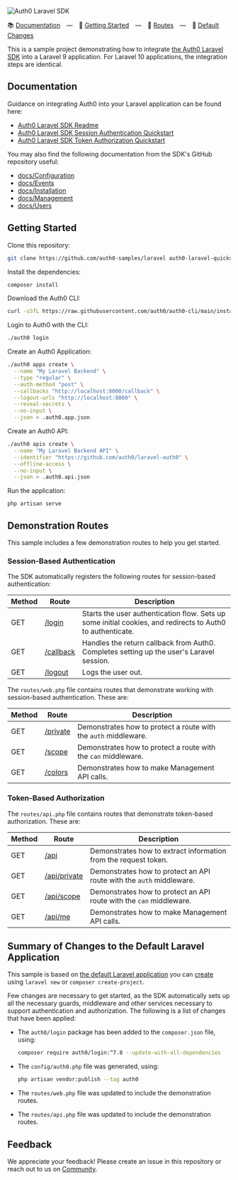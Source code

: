 ![Auth0 Laravel SDK](https://cdn.auth0.com/website/sdks/banners/laravel-auth0-banner.png)

:books: [Documentation](#documentation) — :rocket: [Getting Started](#getting-started) — :round_pushpin: [Routes](#demonstration-route) — :wrench: [Default Changes](#summary-of-changes-applied-to-the-default-laravel-application)

This is a sample project demonstrating how to integrate [the Auth0 Laravel SDK](https://github.com/auth0/laravel-auth0) into a Laravel 9 application. For Laravel 10 applications, the integration steps are identical.

## Documentation

Guidance on integrating Auth0 into your Laravel application can be found here:

-   [Auth0 Laravel SDK Readme](https://github.com/auth0/laravel-auth0/blob/master/README.md)
-   [Auth0 Laravel SDK Session Authentication Quickstart](https://auth0.com/docs/quickstart/webapp/laravel)
-   [Auth0 Laravel SDK Token Authorization Quickstart](https://auth0.com/docs/quickstart/backend/laravel)

You may also find the following documentation from the SDK's GitHub repository useful:

- [docs/Configuration](https://github.com/auth0/laravel-auth0/blob/master/docs/Configuration.md)
- [docs/Events](https://github.com/auth0/laravel-auth0/blob/master/docs/Events.md)
- [docs/Installation](https://github.com/auth0/laravel-auth0/blob/master/docs/Installation.md)
- [docs/Management](https://github.com/auth0/laravel-auth0/blob/master/docs/Management.md)
- [docs/Users](https://github.com/auth0/laravel-auth0/blob/master/docs/Users.md)

## Getting Started

Clone this repository:

```bash
git clone https://github.com/auth0-samples/laravel auth0-laravel-quickstart
```

Install the dependencies:

```bash
composer install
```

Download the Auth0 CLI:

```bash
curl -sSfL https://raw.githubusercontent.com/auth0/auth0-cli/main/install.sh | sh -s -- -b .
```

Login to Auth0 with the CLI:

```bash
./auth0 login
```

Create an Auth0 Application:

```bash
./auth0 apps create \
  --name "My Laravel Backend" \
  --type "regular" \
  --auth-method "post" \
  --callbacks "http://localhost:8000/callback" \
  --logout-urls "http://localhost:8000" \
  --reveal-secrets \
  --no-input \
  --json > .auth0.app.json
```

Create an Auth0 API:

```bash
./auth0 apis create \
  --name "My Laravel Backend API" \
  --identifier "https://github.com/auth0/laravel-auth0" \
  --offline-access \
  --no-input \
  --json > .auth0.api.json
```

Run the application:

```
php artisan serve
```

## Demonstration Routes

This sample includes a few demonstration routes to help you get started.

### Session-Based Authentication

The SDK automatically registers the following routes for session-based authentication:

| Method | Route                                        | Description                                                                                                |
| ------ | -------------------------------------------- | ---------------------------------------------------------------------------------------------------------- |
| GET    | [/login](https://localhost:8000/login)       | Starts the user authentication flow. Sets up some initial cookies, and redirects to Auth0 to authenticate. |
| GET    | [/callback](https://localhost:8000/callback) | Handles the return callback from Auth0. Completes setting up the user's Laravel session.                   |
| GET    | [/logout](https://localhost:8000/logout)     | Logs the user out.                                                                                         |

The `routes/web.php` file contains routes that demonstrate working with session-based authentication. These are:

| Method | Route                                      | Description                                                     |
| ------ | ------------------------------------------ | --------------------------------------------------------------- |
| GET    | [/private](https://localhost:8000/private) | Demonstrates how to protect a route with the `auth` middleware. |
| GET    | [/scope](https://localhost:8000/scope)     | Demonstrates how to protect a route with the `can` middleware.  |
| GET    | [/colors](https://localhost:8000/colors)   | Demonstrates how to make Management API calls.                  |

### Token-Based Authorization

The `routes/api.php` file contains routes that demonstrate token-based authorization. These are:

| Method | Route                                              | Description                                                          |
| ------ | -------------------------------------------------- | -------------------------------------------------------------------- |
| GET    | [/api](https://localhost:8000/api)                 | Demonstrates how to extract information from the request token.      |
| GET    | [/api/private](https://localhost:8000/api/private) | Demonstrates how to protect an API route with the `auth` middleware. |
| GET    | [/api/scope](https://localhost:8000/api/scope)     | Demonstrates how to protect an API route with the `can` middleware.  |
| GET    | [/api/me](https://localhost:8000/api/me)           | Demonstrates how to make Management API calls.                       |

## Summary of Changes to the Default Laravel Application

This sample is based on [the default Laravel application](https://github.com/laravel/laravel) you can [create](https://laravel.com/docs/9.x/installation#your-first-laravel-project) using `laravel new` or `composer create-project`.

Few changes are necessary to get started, as the SDK automatically sets up all the necessary guards, middleware and other services necessary to support authentication and authorization. The following is a list of changes that have been applied:

-   The `auth0/login` package has been added to the `composer.json` file, using:

    ```bash
    composer require auth0/login:^7.8 --update-with-all-dependencies
    ```

-   The `config/auth0.php` file was generated, using:

    ```bash
    php artisan vendor:publish --tag auth0
    ```

-   The `routes/web.php` file was updated to include the demonstration routes.
-   The `routes/api.php` file was updated to include the demonstration routes.

## Feedback

We appreciate your feedback! Please create an issue in this repository or reach out to us on [Community](https://community.auth0.com/).
